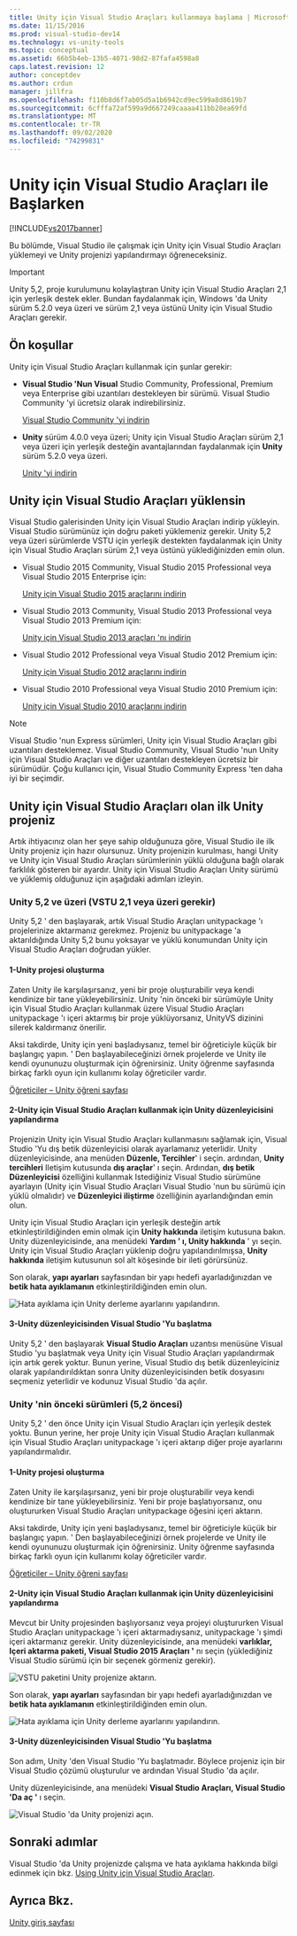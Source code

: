 ```yaml
---
title: Unity için Visual Studio Araçları kullanmaya başlama | Microsoft Docs
ms.date: 11/15/2016
ms.prod: visual-studio-dev14
ms.technology: vs-unity-tools
ms.topic: conceptual
ms.assetid: 66b5b4eb-13b5-4071-98d2-87fafa4598a8
caps.latest.revision: 12
author: conceptdev
ms.author: crdun
manager: jillfra
ms.openlocfilehash: f110b8d6f7ab05d5a1b6942cd9ec599a8d8619b7
ms.sourcegitcommit: 6cfffa72af599a9d667249caaaa411bb28ea69fd
ms.translationtype: MT
ms.contentlocale: tr-TR
ms.lasthandoff: 09/02/2020
ms.locfileid: "74299831"
---
```

# <a name="getting-started-with-visual-studio-tools-for-unity"></a>Unity için Visual Studio Araçları ile Başlarken
[!INCLUDE[vs2017banner](../includes/vs2017banner.md)]

Bu bölümde, Visual Studio ile çalışmak için Unity için Visual Studio Araçları yüklemeyi ve Unity projenizi yapılandırmayı öğreneceksiniz.  
  
> [!IMPORTANT]
> Unity 5,2, proje kurulumunu kolaylaştıran Unity için Visual Studio Araçları 2,1 için yerleşik destek ekler. Bundan faydalanmak için, Windows 'da Unity sürüm 5.2.0 veya üzeri ve sürüm 2,1 veya üstünü Unity için Visual Studio Araçları gerekir.  
  
## <a name="prerequisites"></a>Ön koşullar  
 Unity için Visual Studio Araçları kullanmak için şunlar gerekir:  
  
- **Visual Studio 'Nun Visual** Studio Community, Professional, Premium veya Enterprise gibi uzantıları destekleyen bir sürümü. Visual Studio Community 'yi ücretsiz olarak indirebilirsiniz.  
  
     [Visual Studio Community 'yi indirin](https://www.visualstudio.com/downloads/download-visual-studio-vs)  
  
- **Unity** sürüm 4.0.0 veya üzeri; Unity için Visual Studio Araçları sürüm 2,1 veya üzeri için yerleşik desteğin avantajlarından faydalanmak için **Unity** sürüm 5.2.0 veya üzeri.  
  
     [Unity 'yi indirin](https://unity3d.com/get-unity/download)  
  
## <a name="install-visual-studio-tools-for-unity"></a>Unity için Visual Studio Araçları yüklensin  
 Visual Studio galerisinden Unity için Visual Studio Araçları indirip yükleyin. Visual Studio sürümünüz için doğru paketi yüklemeniz gerekir. Unity 5,2 veya üzeri sürümlerde VSTU için yerleşik destekten faydalanmak için Unity için Visual Studio Araçları sürüm 2,1 veya üstünü yüklediğinizden emin olun.  
  
- Visual Studio 2015 Community, Visual Studio 2015 Professional veya Visual Studio 2015 Enterprise için:  
  
     [Unity için Visual Studio 2015 araçlarını indirin](https://visualstudiogallery.msdn.microsoft.com/8d26236e-4a64-4d64-8486-7df95156aba9)  
  
- Visual Studio 2013 Community, Visual Studio 2013 Professional veya Visual Studio 2013 Premium için:  
  
     [Unity için Visual Studio 2013 araçları 'nı indirin](https://visualstudiogallery.msdn.microsoft.com/20b80b8c-659b-45ef-96c1-437828fe7cf2)  
  
- Visual Studio 2012 Professional veya Visual Studio 2012 Premium için:  
  
     [Unity için Visual Studio 2012 araçlarını indirin](https://visualstudiogallery.msdn.microsoft.com/7ab11d2a-f413-4ed6-b3de-ff1d05157714)  
  
- Visual Studio 2010 Professional veya Visual Studio 2010 Premium için:  
  
     [Unity için Visual Studio 2010 araçlarını indirin](https://visualstudiogallery.msdn.microsoft.com/6e536faa-ce73-494a-a746-6a14753015f1)  
  
> [!NOTE]
> Visual Studio 'nun Express sürümleri, Unity için Visual Studio Araçları gibi uzantıları desteklemez. Visual Studio Community, Visual Studio 'nun Unity için Visual Studio Araçları ve diğer uzantıları destekleyen ücretsiz bir sürümüdür. Çoğu kullanıcı için, Visual Studio Community Express 'ten daha iyi bir seçimdir.  
  
## <a name="your-first-unity-project-with-visual-studio-tools-for-unity"></a>Unity için Visual Studio Araçları olan ilk Unity projeniz  
 Artık ihtiyacınız olan her şeye sahip olduğunuza göre, Visual Studio ile ilk Unity projeniz için hazır olursunuz. Unity projenizin kurulması, hangi Unity ve Unity için Visual Studio Araçları sürümlerinin yüklü olduğuna bağlı olarak farklılık gösteren bir ayardır. Unity için Visual Studio Araçları Unity sürümü ve yüklemiş olduğunuz için aşağıdaki adımları izleyin.  
  
### <a name="unity-52-and-higher-requires-vstu-21-or-higher"></a>Unity 5,2 ve üzeri (VSTU 2,1 veya üzeri gerekir)  
 Unity 5,2 ' den başlayarak, artık Visual Studio Araçları unitypackage 'ı projelerinize aktarmanız gerekmez. Projeniz bu unitypackage 'a aktarıldığında Unity 5,2 bunu yoksayar ve yüklü konumundan Unity için Visual Studio Araçları doğrudan yükler.  
  
#### <a name="1---create-a-unity-project"></a>1-Unity projesi oluşturma  
 Zaten Unity ile karşılaşırsanız, yeni bir proje oluşturabilir veya kendi kendinize bir tane yükleyebilirsiniz. Unity 'nin önceki bir sürümüyle Unity için Visual Studio Araçları kullanmak üzere Visual Studio Araçları unitypackage 'ı içeri aktarmış bir proje yüklüyorsanız, UnityVS dizinini silerek kaldırmanız önerilir.  
  
 Aksi takdirde, Unity için yeni başladıysanız, temel bir öğreticiyle küçük bir başlangıç yapın. ' Den başlayabileceğinizi örnek projelerde ve Unity ile kendi oyununuzu oluşturmak için öğrenirsiniz. Unity öğrenme sayfasında birkaç farklı oyun için kullanımı kolay öğreticiler vardır.  
  
 [Öğreticiler – Unity öğreni sayfası](https://learn.unity.com/tutorials)  
  
#### <a name="2---configure-unity-editor-to-use-visual-studio-tools-for-unity"></a>2-Unity için Visual Studio Araçları kullanmak için Unity düzenleyicisini yapılandırma  
 Projenizin Unity için Visual Studio Araçları kullanmasını sağlamak için, Visual Studio 'Yu dış betik düzenleyicisi olarak ayarlamanız yeterlidir. Unity düzenleyicisinde, ana menüden **Düzenle, Tercihler**' i seçin. ardından, **Unity tercihleri** Iletişim kutusunda **dış araçlar**' ı seçin. Ardından, **dış betik Düzenleyicisi** özelliğini kullanmak Istediğiniz Visual Studio sürümüne ayarlayın (Unity için Visual Studio Araçları Visual Studio 'nun bu sürümü için yüklü olmalıdır) ve **Düzenleyici iliştirme** özelliğinin ayarlandığından emin olun.  
  
 Unity için Visual Studio Araçları için yerleşik desteğin artık etkinleştirildiğinden emin olmak için **Unity hakkında** iletişim kutusuna bakın. Unity düzenleyicisinde, ana menüdeki **Yardım ' ı, Unity hakkında** ' yı seçin. Unity için Visual Studio Araçları yüklenip doğru yapılandırılmışsa, **Unity hakkında** iletişim kutusunun sol alt köşesinde bir ileti görürsünüz.  
  
 Son olarak, **yapı ayarları** sayfasından bir yapı hedefi ayarladığınızdan ve **betik hata ayıklamanın** etkinleştirildiğinden emin olun.  
  
 ![Hata ayıklama için Unity derleme ayarlarını yapılandırın.](../cross-platform/media/vstu-debugging-build-settings.png "vstu_debugging_build_settings")  
  
#### <a name="3---launch-visual-studio-from-the-unity-editor"></a>3-Unity düzenleyicisinden Visual Studio 'Yu başlatma  
 Unity 5,2 ' den başlayarak **Visual Studio Araçları** uzantısı menüsüne Visual Studio 'yu başlatmak veya Unity için Visual Studio Araçları yapılandırmak için artık gerek yoktur. Bunun yerine, Visual Studio dış betik düzenleyiciniz olarak yapılandırıldıktan sonra Unity düzenleyicisinden betik dosyasını seçmeniz yeterlidir ve kodunuz Visual Studio 'da açılır.  
  
### <a name="previous-versions-of-unity-pre-52"></a>Unity 'nin önceki sürümleri (5,2 öncesi)  
 Unity 5,2 ' den önce Unity için Visual Studio Araçları için yerleşik destek yoktu. Bunun yerine, her proje Unity için Visual Studio Araçları kullanmak için Visual Studio Araçları unitypackage 'ı içeri aktarıp diğer proje ayarlarını yapılandırmalıdır.  
  
#### <a name="1---create-a-unity-project"></a>1-Unity projesi oluşturma  
 Zaten Unity ile karşılaşırsanız, yeni bir proje oluşturabilir veya kendi kendinize bir tane yükleyebilirsiniz. Yeni bir proje başlatıyorsanız, onu oluştururken Visual Studio Araçları unitypackage öğesini içeri aktarın.  
  
 Aksi takdirde, Unity için yeni başladıysanız, temel bir öğreticiyle küçük bir başlangıç yapın. ' Den başlayabileceğinizi örnek projelerde ve Unity ile kendi oyununuzu oluşturmak için öğrenirsiniz. Unity öğrenme sayfasında birkaç farklı oyun için kullanımı kolay öğreticiler vardır.  
  
 [Öğreticiler – Unity öğreni sayfası](https://learn.unity.com/tutorials)  
  
#### <a name="2---configure-unity-editor-to-use-visual-studio-tools-for-unity"></a>2-Unity için Visual Studio Araçları kullanmak için Unity düzenleyicisini yapılandırma  
 Mevcut bir Unity projesinden başlıyorsanız veya projeyi oluştururken Visual Studio Araçları unitypackage 'ı içeri aktarmadıysanız, unitypackage 'ı şimdi içeri aktarmanız gerekir. Unity düzenleyicisinde, ana menüdeki **varlıklar, Içeri aktarma paketi, Visual Studio 2015 Araçları '** nı seçin (yüklediğiniz Visual Studio sürümü için bir seçenek görmeniz gerekir).  
  
 ![VSTU paketini Unity projenize aktarın.](../cross-platform/media/vstu-configure-unity-import-vstu.png "vstu_configure_unity_import_vstu")  
  
 Son olarak, **yapı ayarları** sayfasından bir yapı hedefi ayarladığınızdan ve **betik hata ayıklamanın** etkinleştirildiğinden emin olun.  
  
 ![Hata ayıklama için Unity derleme ayarlarını yapılandırın.](../cross-platform/media/vstu-debugging-build-settings.png "vstu_debugging_build_settings")  
  
#### <a name="3---launch-visual-studio-from-unity-editor"></a>3-Unity düzenleyicisinden Visual Studio 'Yu başlatma  
 Son adım, Unity 'den Visual Studio 'Yu başlatmadır. Böylece projeniz için bir Visual Studio çözümü oluşturulur ve ardından Visual Studio 'da açılır.  
  
 Unity düzenleyicisinde, ana menüdeki **Visual Studio Araçları, Visual Studio 'Da aç '** ı seçin.  
  
 ![Visual Studio 'da Unity projenizi açın.](../cross-platform/media/vstu-configure-open-in-visual-studio.png "vstu_configure_open_in_visual_studio")  
  
## <a name="next-steps"></a>Sonraki adımlar  
 Visual Studio 'da Unity projenizde çalışma ve hata ayıklama hakkında bilgi edinmek için bkz. [Using Unity için Visual Studio Araçları](../cross-platform/getting-started-with-visual-studio-tools-for-unity.md).  
  
## <a name="see-also"></a>Ayrıca Bkz.  
 [Unity giriş sayfası](https://unity.com/)

